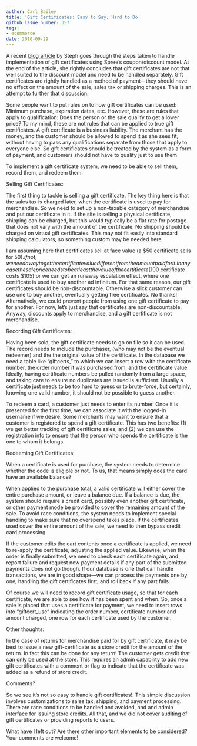 ```yaml
---
author: Carl Bailey
title: 'Gift Certificates: Easy to Say, Hard to Do'
github_issue_number: 357
tags:
- ecommerce
date: 2010-09-29
---
```




A recent [blog article](/blog/2010/07/spree-gift-certificates-and-coupons/) by Steph goes through the steps taken to handle implementation of gift certificates using Spree’s coupon/discount model. At the end of the article, she rightly concludes that gift certificates are not that well suited to the discount model and need to be handled separately. Gift certificates are rightly handled as a method of payment—​they should have no effect on the amount of the sale, sales tax or shipping charges. This is an attempt to further that discussion.

Some people want to put rules on to how gift certificates can be used: Minimum purchase, expiration dates, etc. However, these are rules that apply to qualification: Does the person or the sale qualify to get a lower price? To my mind, these are not rules that can be applied to true gift certificates. A gift certificate is a business liability. The merchant has the money, and the customer should be allowed to spend it as she sees fit, without having to pass any qualifications separate from those that apply to everyone else. So gift certificates should be treated by the system as a form of payment, and customers should not have to qualify just to use them.

To implement a gift certificate system, we need to be able to sell them, record them, and redeem them.

Selling Gift Certificates:

The first thing to tackle is selling a gift certificate. The key thing here is that the sales tax is charged later, when the certificate is used to pay for merchandise. So we need to set up a non-taxable category of merchandise and put our certificate in it. If the site is selling a physical certificate, shipping can be charged, but this would typically be a flat rate for postage that does not vary with the amount of the certificate. No shipping should be charged on virtual gift certificates. This may not fit easily into standard shipping calculators, so something custom may be needed here.

I am assuming here that certificates sell at face value (a $50 certificate sells for $50). If not, we need a way to get the certificate value different from the amount paid for it. In any case the sale price needs to be at least the value of the certificate ($100 certificate costs $105) or we can get an runaway escalation effect, where one certificate is used to buy another ad infinitum. For that same reason, our gift certificates should be non-discountable. Otherwise a slick customer can use one to buy another, eventually getting free certificates. No thanks! Alternatively, we could prevent people from using one gift certificate to pay for another. For now, let’s just say that certificates are non-discountable. Anyway, discounts apply to merchandise, and a gift certificate is not merchandise.

Recording Gift Certificates:

Having been sold, the gift certificate needs to go on file so it can be used. The record needs to include the purchaser, (who may not be the eventual redeemer) and the the original value of the certificate. In the database we need a table like “giftcerts,” to which we can insert a row with the certificate number, the order number it was purchased from, and the certificate value. Ideally, having certificate numbers be pulled randomly from a large space, and taking care to ensure no duplicates are issued is sufficient. Usually a certificate just needs to be too hard to guess or to brute-force, but certainly, knowing one valid number, it should not be possible to guess another.

To redeem a card, a customer just needs to enter its number. Once it is presented for the first time, we can associate it with the logged-in username if we desire. Some merchants may want to ensure that a customer is registered to spend a gift certificate. This has two benefits: (1) we get better tracking of gift certificate sales, and (2) we can use the registration info to ensure that the person who spends the certificate is the one to whom it belongs.

Redeeming Gift Certificates:

When a certificate is used for purchase, the system needs to determine whether the code is eligible or not. To us, that means simply does the card have an available balance?

When applied to the purchase total, a valid certificate will either cover the entire purchase amount, or leave a balance due. If a balance is due, the system should require a credit card, possibly even another gift certificate, or other payment mode be provided to cover the remaining amount of the sale. To avoid race conditions, the system needs to implement special handling to make sure that no overspend takes place. If the certificates used cover the entire amount of the sale, we need to then bypass credit card processing.

If the customer edits the cart contents once a certificate is applied, we need to re-apply the certificate, adjusting the applied value. Likewise, when the order is finally submitted, we need to check each certificate again, and report failure and request new payment details if any part of the submitted payments does not go though. If our database is one that can handle transactions, we are in good shape—​we can process the payments one by one, handling the gift certificates first, and roll back if any part fails.

Of course we will need to record gift certificate usage, so that for each certificate, we are able to see how it has been spent and when. So, once a sale is placed that uses a certificate for payment, we need to insert rows into “giftcert_use” indicating the order number, certificate number and amount charged, one row for each certificate used by the customer.

Other thoughts:

In the case of returns for merchandise paid for by gift certificate, it may be best to issue a new gift-certificate as a store credit for the amount of the return. In fact this can be done for any return! The customer gets credit that can only be used at the store. This requires an admin capability to add new gift certificates with a comment or flag to indicate that the certificate was added as a refund of store credit.

Comments?

So we see it’s not so easy to handle gift certificates!. This simple discussion involves customizations to sales tax, shipping, and payment processing. There are race conditions to be handled and avoided, and and admin interface for issuing store credits. All that, and we did not cover auditing of gift certificates or providing reports to users.

What have I left out? Are there other important elements to be considered? Your comments are welcome!


